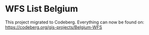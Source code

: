 
# WFS List Belgium

This project migrated to Codeberg. Everything can now be found on: https://codeberg.org/gis-projects/Belgium-WFS
